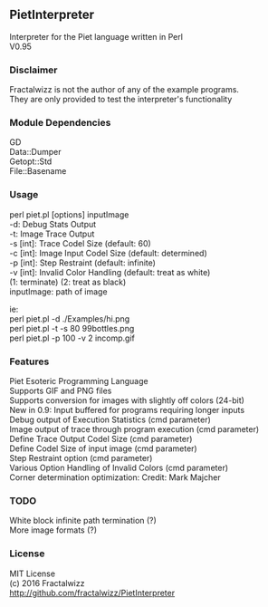## PietInterpreter
Interpreter for the Piet language written in Perl<br>
V0.95

### Disclaimer
Fractalwizz is not the author of any of the example programs.<br>
They are only provided to test the interpreter's functionality

### Module Dependencies
GD<br>
Data::Dumper<br>
Getopt::Std<br>
File::Basename

### Usage
perl piet.pl [options] inputImage<br>
  -d:         Debug Stats Output<br>
  -t:         Image Trace Output<br>
  -s [int]:   Trace Codel Size (default: 60)<br>
  -c [int]:   Image Input Codel Size (default: determined)<br>
  -p [int]:   Step Restraint (default: infinite)<br>
  -v [int]:   Invalid Color Handling (default: treat as white)<br>
              (1: terminate) (2: treat as black)<br>
  inputImage: path of image<br>
  
ie:<br>
perl piet.pl -d ./Examples/hi.png<br>
perl piet.pl -t -s 80 99bottles.png<br>
perl piet.pl -p 100 -v 2 incomp.gif

### Features
Piet Esoteric Programming Language<br>
Supports GIF and PNG files<br>
Supports conversion for images with slightly off colors (24-bit)<br>
New in 0.9: Input buffered for programs requiring longer inputs<br>
Debug output of Execution Statistics (cmd parameter)<br>
Image output of trace through program execution (cmd parameter)<br>
Define Trace Output Codel Size (cmd parameter)<br>
Define Codel Size of input image (cmd parameter)<br>
Step Restraint option (cmd parameter)<br>
Various Option Handling of Invalid Colors (cmd parameter)<br>
Corner determination optimization: Credit: Mark Majcher

### TODO
White block infinite path termination (?)<br>
More image formats (?)

### License
MIT License<br>
(c) 2016 Fractalwizz<br>
http://github.com/fractalwizz/PietInterpreter